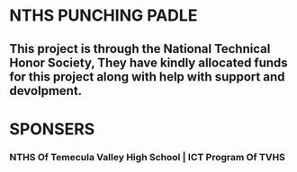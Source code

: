 # **NTHS** PUNCHING PADLE
## This project is through the National Technical Honor Society, They have kindly allocated funds for this project along with help with support and devolpment.
# SPONSERS
### NTHS Of Temecula Valley High School | ICT Program Of TVHS
